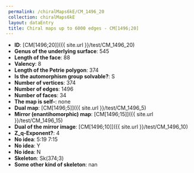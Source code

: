 ```yaml
--- 
 permalink: /chiralMaps6kE/CM_1496_20 
 collection: chiralMaps6kE
 layout: dataEntry
 title: Chiral maps up to 6000 edges - CM[1496;20]
---
```


- **ID**: [CM[1496;20]]({{ site.url }}/test/CM_1496_20)
- **Genus of the underlying surface**: 545
- **Length of the face**: 88
- **Valency**: 8
- **Length of the Petrie polygon**: 374
- **Is the automorphism group solvable?**: S
- **Number of vertices**: 374
- **Number of edges**: 1496
- **Number of faces**: 34
- **The map is self-**: none
- **Dual map**: [CM[1496;5]]({{ site.url }}/test/CM_1496_5)
- **Mirror (enantihomorphic) map**: [CM[1496;15]]({{ site.url }}/test/CM_1496_15)
- **Dual of the mirror image**: [CM[1496;10]]({{ site.url }}/test/CM_1496_10)
- **Z_q-Exponent?**: 4
- **No idea**:  5:19 7:15
- **No idea**: Y
- **No idea**: N
- **Skeleton**: Sk(374;3)
- **Some other kind of skeleton**: nan
